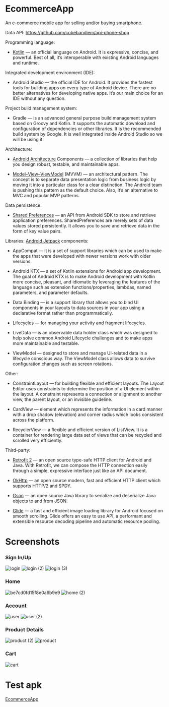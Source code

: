 # EcommerceApp
An e-commerce mobile app for selling and/or buying smartphone.   

Data API:
https://github.com/cobebandiem/api-phone-shop

Programming language:
- [Kotlin](https://kotlinlang.org/) — an official language on Android. It is expressive, concise, and powerful. Best of all, it’s interoperable with existing Android languages and runtime.

Integrated development environment (IDE):
- Android Studio — the official IDE for Android. It provides the fastest tools for building apps on every type of Android device. There are no better alternatives for developing native apps. It’s our main choice for an IDE without any question.

Project build management system:
- Gradle — is an advanced general purpose build management system based on Groovy and Kotlin. It supports the automatic download and configuration of dependencies or other libraries. It is the recommended build system by Google. It is well integrated inside Android Studio so we will be using it.

Architecture:
- [Android Architecture](https://developer.android.com/topic/libraries/architecture) Components — a collection of libraries that help you design robust, testable, and maintainable apps.

- [Model–View–ViewModel](https://en.wikipedia.org/wiki/Model%E2%80%93view%E2%80%93viewmodel) (MVVM) — an architectural pattern. The concept is to separate data presentation logic from business logic by moving it into a particular class for a clear distinction. The Android team is pushing this pattern as the default choice. Also, it’s an alternative to MVC and popular MVP patterns.

Data persistence:
- [Shared Preferences](https://developer.android.com/reference/android/content/SharedPreferences) — an API from Android SDK to store and retrieve application preferences. SharedPreferences are merely sets of data values stored persistently. It allows you to save and retrieve data in the form of key value pairs.

Libraries:
[Android Jetpack](https://developer.android.com/jetpack) components:

- AppCompat — it is a set of support libraries which can be used to make the apps that were developed with newer versions work with older versions.

- Android KTX — a set of Kotlin extensions for Android app development. The goal of Android KTX is to make Android development with Kotlin more concise, pleasant, and idiomatic by leveraging the features of the language such as extension functions/properties, lambdas, named parameters, and parameter defaults.

- Data Binding — is a support library that allows you to bind UI components in your layouts to data sources in your app using a declarative format rather than programmatically.

- Lifecycles — for managing your activity and fragment lifecycles.

- LiveData — is an observable data holder class which was designed to help solve common Android Lifecycle challenges and to make apps more maintainable and testable.

- ViewModel — designed to store and manage UI-related data in a lifecycle conscious way. The ViewModel class allows data to survive configuration changes such as screen rotations.

Other:

- ConstraintLayout — for building flexible and efficient layouts. The Layout Editor uses constraints to determine the position of a UI element within the layout. A constraint represents a connection or alignment to another view, the parent layout, or an invisible guideline.

- CardView — element which represents the information in a card manner with a drop shadow (elevation) and corner radius which looks consistent across the platform.

- RecyclerView — a flexible and efficient version of ListView. It is a container for rendering large data set of views that can be recycled and scrolled very efficiently.

Third-party:

- [Retrofit 2](https://square.github.io/retrofit/) — an open source type-safe HTTP client for Android and Java. With Retrofit, we can compose the HTTP connection easily through a simple, expressive interface just like an API document.

- [OkHttp](https://square.github.io/okhttp/) — an open source modern, fast and efficient HTTP client which supports HTTP/2 and SPDY.

- [Gson](https://github.com/google/gson) — an open source Java library to serialize and deserialize Java objects to and from JSON.

- [Glide](https://bumptech.github.io/glide/) — a fast and efficient image loading library for Android focused on smooth scrolling. Glide offers an easy to use API, a performant and extensible resource decoding pipeline and automatic resource pooling.
  
# Screenshots
### Sign In/Up
![login](https://user-images.githubusercontent.com/32425168/117563586-26c48980-b0d1-11eb-8efe-271e3085ea6c.jpg)
![login (2)](https://user-images.githubusercontent.com/32425168/117563589-288e4d00-b0d1-11eb-9064-6ee5654b1193.jpg)
![login (3)](https://user-images.githubusercontent.com/32425168/117563593-2a581080-b0d1-11eb-9ed2-109a146a83ba.jpg)

### Home
![be7cd0fd15f8e0a6b9e9](https://user-images.githubusercontent.com/32425168/117563334-68543500-b0cf-11eb-99c2-f0b108cbe770.jpg)
![home (2)](https://user-images.githubusercontent.com/32425168/117563612-3b088680-b0d1-11eb-820b-b1407fc99b47.jpg)

### Account
![user](https://user-images.githubusercontent.com/32425168/117563615-4360c180-b0d1-11eb-990d-e2df17667cc1.jpg)
![user (2)](https://user-images.githubusercontent.com/32425168/117563616-45c31b80-b0d1-11eb-9ea6-390b3de6f2f0.jpg)

### Product Details
![product (2)](https://user-images.githubusercontent.com/32425168/117563625-5378a100-b0d1-11eb-9867-ac857ec43688.jpg)
![product](https://user-images.githubusercontent.com/32425168/117563629-5a9faf00-b0d1-11eb-9567-a2776175eca3.jpg)

### Cart
![cart](https://user-images.githubusercontent.com/32425168/117563644-71460600-b0d1-11eb-9167-5f30716e93eb.jpg)

# Test apk
[EcommerceApp](https://drive.google.com/file/d/1odMvSCtqUJt260qbtmRYElKCAaTXYaAl/view?usp=sharing)





